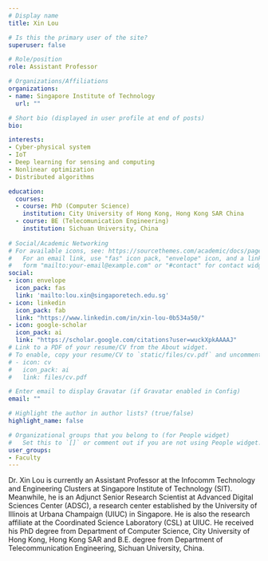 ```yaml
---
# Display name
title: Xin Lou

# Is this the primary user of the site?
superuser: false

# Role/position
role: Assistant Professor

# Organizations/Affiliations
organizations:
- name: Singapore Institute of Technology
  url: ""

# Short bio (displayed in user profile at end of posts) 
bio: 

interests:
- Cyber-physical system
- IoT
- Deep learning for sensing and computing
- Nonlinear optimization
- Distributed algorithms

education:
  courses:
  - course: PhD (Computer Science)
    institution: City University of Hong Kong, Hong Kong SAR China
  - course: BE (Telecomunication Engineering)
    institution: Sichuan University, China
    
# Social/Academic Networking
# For available icons, see: https://sourcethemes.com/academic/docs/page-builder/#icons
#   For an email link, use "fas" icon pack, "envelope" icon, and a link in the
#   form "mailto:your-email@example.com" or "#contact" for contact widget.
social:
- icon: envelope
  icon_pack: fas
  link: 'mailto:lou.xin@singaporetech.edu.sg'
- icon: linkedin
  icon_pack: fab
  link: "https://www.linkedin.com/in/xin-lou-0b534a50/"
- icon: google-scholar
  icon_pack: ai
  link: "https://scholar.google.com/citations?user=wuckXpkAAAAJ"
# Link to a PDF of your resume/CV from the About widget.
# To enable, copy your resume/CV to `static/files/cv.pdf` and uncomment the lines below.
# - icon: cv
#   icon_pack: ai
#   link: files/cv.pdf

# Enter email to display Gravatar (if Gravatar enabled in Config)
email: ""

# Highlight the author in author lists? (true/false)
highlight_name: false

# Organizational groups that you belong to (for People widget)
#   Set this to `[]` or comment out if you are not using People widget.
user_groups:
- Faculty
---
```


Dr. Xin Lou is currently an Assistant Professor at the Infocomm Technology and Engineering Clusters at Singapore Institute of Technology (SIT). Meanwhile, he is an Adjunct Senior Research Scientist at Advanced Digital Sciences Center (ADSC), a research center established by the University of Illinois at Urbana Champaign (UIUC) in Singapore. He is also the research affiliate at the Coordinated Science Laboratory (CSL) at UIUC. He received his PhD degree from Department of Computer Science, City University of Hong Kong, Hong Kong SAR and B.E. degree from Department of Telecommunication Engineering, Sichuan University, China.
